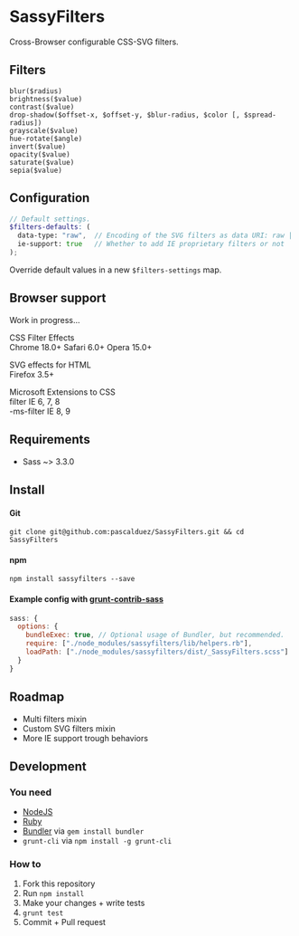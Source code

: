 # SassyFilters

Cross-Browser configurable CSS-SVG filters.

## Filters

`blur($radius)`  
`brightness($value)`  
`contrast($value)`  
`drop-shadow($offset-x, $offset-y, $blur-radius, $color [, $spread-radius])`  
`grayscale($value)`  
`hue-rotate($angle)`  
`invert($value)`  
`opacity($value)`  
`saturate($value)`  
`sepia($value)`

## Configuration

```scss
// Default settings.
$filters-defaults: (
  data-type: "raw",  // Encoding of the SVG filters as data URI: raw | escaped | base64
  ie-support: true   // Whether to add IE proprietary filters or not
);
```
Override default values in a new `$filters-settings` map.

## Browser support

Work in progress...

CSS Filter Effects  
Chrome 18.0+ Safari 6.0+ Opera 15.0+  

SVG effects for HTML  
Firefox 3.5+  

Microsoft Extensions to CSS  
filter IE 6, 7, 8  
-ms-filter IE 8, 9  

## Requirements

* Sass ~> 3.3.0

## Install

#### Git

```
git clone git@github.com:pascalduez/SassyFilters.git && cd SassyFilters
```

#### npm

```
npm install sassyfilters --save
```
#### Example config with [grunt-contrib-sass](https://github.com/gruntjs/grunt-contrib-compass)

```js
sass: {
  options: {
    bundleExec: true, // Optional usage of Bundler, but recommended.
    require: ["./node_modules/sassyfilters/lib/helpers.rb"],
    loadPath: ["./node_modules/sassyfilters/dist/_SassyFilters.scss"]
  }
}
```

## Roadmap

* Multi filters mixin
* Custom SVG filters mixin
* More IE support trough behaviors

## Development

### You need

* [NodeJS](http://nodejs.org)
* [Ruby](https://www.ruby-lang.org)
* [Bundler](http://bundler.io) via `gem install bundler`
* `grunt-cli` via `npm install -g grunt-cli`

### How to

  1. Fork this repository
  2. Run `npm install`
  4. Make your changes + write tests
  3. `grunt test`
  4. Commit + Pull request
